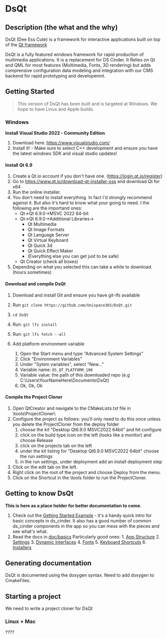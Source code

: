 # DsQt

## Description (the what and the why)
DsQt (Dee Ess Cute) is a framework for interactive applications built on top of the [Qt framework](https://qt.io/)

DsQt is a fully featured windows framework for rapid production of multimedia applications. 
It is a replacement for DS Cinder. It Relies on Qt and QML for most features  (Multimedia, Fonts, 3D rendering)
but adds comprensive configuration data modeling and integration with our 
CMS backend for rapid prototyping and developemnt.

## Getting Started
> This version of DsQt has been built and is targeted at Windows. We hope to have Linux and Apple builds. 

### Windows
**Install Visual Studio 2022 - Community Edition**
1. Download here: https://www.visualstudio.com/
2. Install it!
        - Make sure to select C++ development and ensure you have the latest windows SDK and visual studio updates!

#### Install Qt 6.9
1. Create a Qt.io account if you don't have one. (https://login.qt.io/register)
1. Go to https://www.qt.io/download-qt-installer-oss and download Qt for x64
2. Run the online installer.
3. You don't need to install everything. In fact I'd strongly recommend against it. But also it's hard to know what your going to need. I the following are the importand ones:
    * Qt->Qt 6.9.0->MSVC 2022 64-bit
    * Qt->Qt 6.9.0->Additional Libraries->
        * Qt Multimedia
        * Qt Image Formats
        * Qt Language Server
        * Qt Virtual Keyboard
        * Qt Quick 3d
        * Qt Quick Effect Maker
        * (Everything else you can get just to be safe)
    * Qt Creator (check all boxes)
1. Depending on what you selected this can take a while to download. (hours sometimes)

#### Download and compile DsQt
1. Download and install Git and ensure you have git-lfs available
2. Run `git clone https://github.com/Unispace365/DsQt.git`
3. `cd DsQt`
4. Run: `git lfs install`
5. Run: `git lfs fetch --all`

7. Add platform environment variable
    1. Open the Start menu and type "Advanced System Settings"
    2. Click "Environment Variables"
    3. Under "Sytem variables", select "New..."
    4. Variable name: `DS_QT_PLATFORM_100`
    5. Variable value: the path of this downloaded repo (e.g C:\Users\YourNameHere\Documents\DsQt)
    6. Ok, Ok, Ok

#### Compile the Project Cloner
1. Open QtCreator and navigate to the CMakeLists.txt file in <DsQt>\tools\ProjectCloner\
9. Configure the project as follows: you'll only need to do this once unless you delete the ProjectCloner from the deploy folder
    1. choose the kit "Desktop Qt6.9.0 MSVC2022 64bit" and hit configure
    2. click on the build type icon on the left (looks like a monitor) and choose Release
    3. click on the projects tab on the left
    4. under the kit listing for "Desktop Qt6.9.0 MSVC2022 64bit" choose the run settings
    5. in the run settings, under deployment add an install deployment step
10. Click on the edit tab on the left.
11. Right click on the root of the project and choose Deploy from the menu.
12. Click on the Shortcut in the <DsQT>\tools folder to run the ProjectCloner.




## Getting to know DsQt

**This is here as a place holder for better documentation to come.**

1. Check out the [Getting Started Example](/example/getting_started/) - it's a handy quick intro for basic concepts in ds_cinder. It also has a good number of common ds_cinder components in the app so you can mess with the pieces and see what's what. 
2. Read the docs in [doc/basics](/doc/basics/) Particularly good ones:
        1. [App Structure](/doc/basics/App%20Structure.md)
        2. [Settings](/doc/basics/Settings.md)
        3. [Dynamic Interfaces](/doc/basics/Dynamic%20Interfaces.md)
        4. [Fonts](/doc/basics/Fonts.md)
        5. [Keyboard Shortcuts](/doc/basics/Keyboard%20Shortcuts.md)
        6. [Installers](/doc/basics/Installers.md)

## Generating documentation
DsQt is documented using the doxygen syntax. Need to add doxygen to CmakeFiles.

## Starting a project
We need to write a project cloner for DsQt

### Linux + Mac
????


